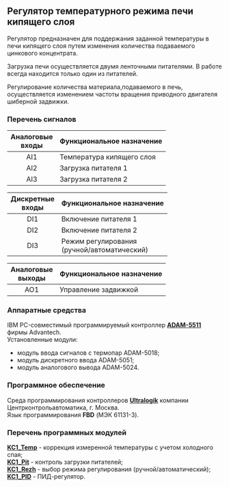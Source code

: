 ## Регулятор температурного режима печи кипящего слоя
Регулятор предназначен для поддержания заданной температуры в печи кипящего слоя путем изменения количества подаваемого цинкового концентрата.

Загрузка печи осуществляется двумя ленточными питателями. В работе всегда находится только один из питателей. 

Регулирование количества материала,подаваемого в печь, осуществляется изменением частоты вращения приводного двигателя шиберной задвижки.

### **Перечень сигналов** 
| **Аналоговые <br> входы** | **Функциональное назначение** |
| :--: | -- |
| AI1 | Температура кипящего слоя |
| AI2 | Загрузка питателя 1 |
| AI3 | Загрузка питателя 2 |

| **Дискретные <br> входы** | **Функциональное назначение** |
| :--: | -- |
| DI1	| Включение питателя 1 |
| DI2 | Включение питателя 2 |
| DI3	| Режим регулирования <br> (ручной/автоматический) |

| **Аналоговые<br> выходы** | **Функциональное назначение** |
| :--: | -- |
| AO1 | Управление задвижкой |

### **Аппаратные средства**
IBM PC-совместимый программируемый контроллер [**ADAM-5511**](docs/ADAM-5511_DS.pdf) фирмы Advantech.\
Установленные модули:
- модуль ввода сигналов с термопар ADAM-5018;
- модуль дискретного ввода ADAM-5051;
- модуль аналогового вывода ADAM-5024.

### **Программное обеспечение**
Среда программирования контроллеров [**Ultralogik**](docs/19970396.pdf) компании Центрконтрольавтоматика, г. Москва.\
Язык программирования **FBD** (МЭК 61131-3).

### **Перечень программных модулей**
[**KC1_Temp**](images/KC1_Temp.jpg) - коррекция измеренной температуры с учетом холодного спая;\
[**KC1_Pit**](images/KC1_Pit.jpg) - контроль загрузки питателей;\
[**KC1_Rezh**](images/KC1_Rezh.jpg) - выбор режима регулирования (ручной/автоматический);\
[**KC1_PID**](images/KC1_PID.jpg) - ПИД-регулятор.
